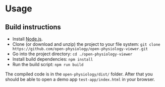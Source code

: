 # Usage

## Build instructions
   * Install  [Node.js](https://nodejs.org/).    
   * Clone (or download and unzip) the project to your file system: `git clone https://github.com/open-physiology/open-physiology-viewer.git`
   * Go into the project directory: `cd ./open-physiology-viewer`
   * Install build dependencies: `npm install`
   * Run the build script: `npm run build`
   
   The compiled code is in the `open-physiology/dist/` folder. After that you should be able to open a demo app `test-app/index.html` in your browser.
